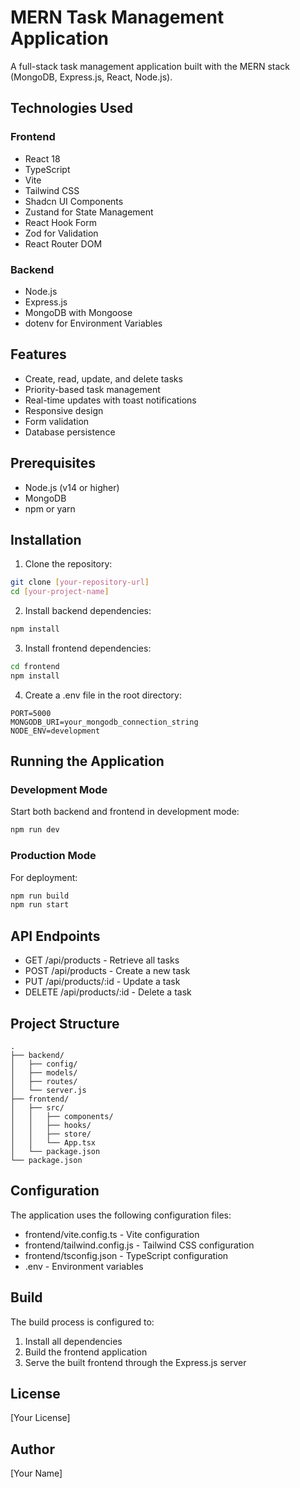 # MERN Task Management Application

A full-stack task management application built with the MERN stack (MongoDB, Express.js, React, Node.js).

## Technologies Used

### Frontend

- React 18
- TypeScript
- Vite
- Tailwind CSS
- Shadcn UI Components
- Zustand for State Management
- React Hook Form
- Zod for Validation
- React Router DOM

### Backend

- Node.js
- Express.js
- MongoDB with Mongoose
- dotenv for Environment Variables

## Features

- Create, read, update, and delete tasks
- Priority-based task management
- Real-time updates with toast notifications
- Responsive design
- Form validation
- Database persistence

## Prerequisites

- Node.js (v14 or higher)
- MongoDB
- npm or yarn

## Installation

1. Clone the repository:

```bash
git clone [your-repository-url]
cd [your-project-name]
```

2. Install backend dependencies:

```bash
npm install
```

3. Install frontend dependencies:

```bash
cd frontend
npm install
```

4. Create a .env file in the root directory:

```
PORT=5000
MONGODB_URI=your_mongodb_connection_string
NODE_ENV=development
```

## Running the Application

### Development Mode

Start both backend and frontend in development mode:

```bash
npm run dev
```

### Production Mode

For deployment:

```bash
npm run build
npm run start
```

## API Endpoints

- GET /api/products - Retrieve all tasks
- POST /api/products - Create a new task
- PUT /api/products/:id - Update a task
- DELETE /api/products/:id - Delete a task

## Project Structure

```
.
├── backend/
│   ├── config/
│   ├── models/
│   ├── routes/
│   └── server.js
├── frontend/
│   ├── src/
│   │   ├── components/
│   │   ├── hooks/
│   │   ├── store/
│   │   └── App.tsx
│   └── package.json
└── package.json
```

## Configuration

The application uses the following configuration files:

- frontend/vite.config.ts - Vite configuration
- frontend/tailwind.config.js - Tailwind CSS configuration
- frontend/tsconfig.json - TypeScript configuration
- .env - Environment variables

## Build

The build process is configured to:

1. Install all dependencies
2. Build the frontend application
3. Serve the built frontend through the Express.js server

## License

[Your License]

## Author

[Your Name]
